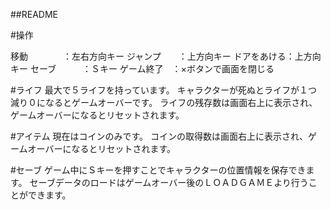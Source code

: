 ##README


#操作

移動　　　　：左右方向キー
ジャンプ　　：上方向キー
ドアをあける：上方向キー
セーブ　　　：Ｓキー
ゲーム終了　：×ボタンで画面を閉じる


#ライフ
最大で５ライフを持っています。
キャラクターが死ぬとライフが１つ減り０になるとゲームオーバーです。
ライフの残存数は画面右上に表示され、ゲームオーバーになるとリセットされます。


#アイテム
現在はコインのみです。
コインの取得数は画面右上に表示され、ゲームオーバーになるとリセットされます。


#セーブ
ゲーム中にＳキーを押すことでキャラクターの位置情報を保存できます。
セーブデータのロードはゲームオーバー後のＬＯＡＤＧＡＭＥより行うことができます。
